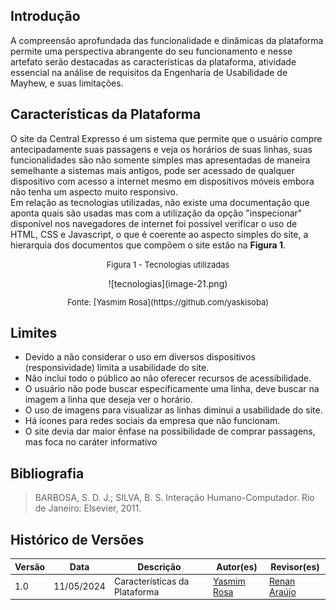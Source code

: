 ## Introdução
A compreensão aprofundada das funcionalidade e dinâmicas da plataforma permite uma perspectiva abrangente do seu funcionamento e nesse artefato serão destacadas as características da plataforma, atividade essencial na análise de requisitos da Engenharia de Usabilidade de Mayhew, e suas limitações.

## Características da Plataforma
O site da Central Expresso é um sistema que permite que o usuário compre antecipadamente suas passagens e veja os horários de suas linhas, suas funcionalidades são não somente simples mas apresentadas de maneira semelhante a sistemas mais antigos, pode ser acessado de qualquer dispositivo com acesso a internet mesmo em dispositivos móveis embora não tenha um aspecto muito responsivo. <br>
Em relação as tecnologias utilizadas, não existe uma documentação que aponta quais são usadas mas com a utilização da opção "inspecionar" disponível nos navegadores de internet foi possível verificar o uso de HTML, CSS e Javascript, o que é coerente ao aspecto simples do site, a hierarquia dos documentos que compõem o site estão na **Figura 1**.

<font size="2"><p style="text-align: center"> Figura 1 - Tecnologias utilizadas </p></font>
<center>![tecnologias](image-21.png)</center>
<font size="2"><p style="text-align: center"> Fonte: [Yasmim Rosa](https://github.com/yaskisoba)</p></font>

## Limites
<ul>
<li>Devido a não considerar o uso em diversos dispositivos (responsividade) limita a usabilidade do site.</li>
<li>Não inclui todo o público ao não oferecer recursos de acessibilidade.</li>
<li>O usuário não pode buscar especificamente uma linha, deve buscar na imagem a linha que deseja ver o horário.</li>
<li>O uso de imagens para visualizar as linhas diminui a usabilidade do site.</li>
<li>Há ícones para redes sociais da empresa que não funcionam.</li>
<li>O site devia dar maior ênfase na possibilidade de comprar passagens, mas foca no caráter informativo</li>
</ul>

## Bibliografia
> BARBOSA, S. D. J.; SILVA, B. S. Interação Humano-Computador. Rio de Janeiro: Elsevier, 2011. <br>

## Histórico de Versões

| Versão |    Data    | Descrição                                 | Autor(es)                                       | Revisor(es)                                    |
| ------ | :--------: | ----------------------------------------- | ----------------------------------------------- | ---------------------------------------------- |
| 1.0    | 11/05/2024 |  Características da Plataforma | [Yasmim Rosa](https://github.com/yaskisoba) <br>  |    [Renan Araújo](https://github.com/renantfm4) <br>  |

